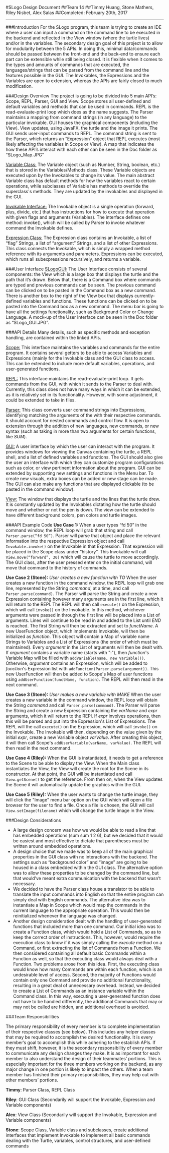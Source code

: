#SLogo Design Document
##Team 14
##Timmy Huang, Stone Mathers, Riley Nisbet, Alex Salas
##Completed: February 20th, 2017

____


###Introduction
For the SLogo program, this team is trying to create an IDE where a user can input a command on the command line to be executed in the backend and reflected in the View window (where the turtle lives) and/or in the variables. The secondary design goal of this project is to allow for modularity between the 5 APIs. In doing this, minimal data/commands should be passed between the front-end and the back-end to ensure each part can be extensible while still being closed. It is flexible when it comes to the types and amounts of commands that are executed, the languages/strings that can be parsed from the command line and the features possible in the GUI. The Invokables, the Expressions and the Variables are open to extension, whereas the APIs are fairly closed to much modification.

###Design Overview
The project is going to be divided into 5 main API’s: Scope, REPL, Parser, GUI and View. Scope stores all user-defined and default variables and methods that can be used in commands. REPL is the read-evaluate-print loop which does as the name suggests. The Parser maintains a mapping from command strings (in any language) to the particular invokable. GUI houses the graphical components (including the View). View updates, using JavaFX, the turtle and the image it prints. The GUI sends user-input commands to REPL. The command string is sent to the Parser, which returns an “Expression” object that REPL executes (most likely affecting the variables in Scope or View). A map that indicates the how these API’s interact with each other can be seen in the Doc folder as “SLogo_Map.JPG”

[Variable Class:](SLogo/FunctionEvaluate/Variables/Variable.html) The Variable object (such as Number, String, boolean, etc.) that is stored in the Variables/Methods class. These Variable objects are executed upon by the Invokables to change its value. The main abstract Variable class has default methods for how the variables react to certain operations, while subclasses of Variable has methods to override the superclass's methods. They are updated by the invokables and displayed in the GUI. 

[Invokable Interface:](SLogo/FunctionEvaluate/Functions/Invokable.html) The Invokable object is a single operation (forward, plus, divide, etc.) that has instructions for how to execute that operation with given flags and arguments (Variables). The interface defines one method: invoke(), which will be called by Parser to invoke whatever command the Invokable defines. 

[Expression Class:](SLogo/Parse/Expression.html) The Expression class contains an Invokable, a list of “flag” Strings, a list of “argument” Strings, and a list of other Expressions. This class connects the Invokable, which is simply a wrapped method reference with its arguments and parameters. Expressions can be executed, which runs all subexpressions recursively, and returns a variable.

###User Interface
[SLogoGUI:](SLogo/View/SLogoGUI.html) The User Interface consists of several components: the View which is a large box that displays the turtle and the path that it’s drawn. Below that, there is a Command box where commands are typed and previous commands can be seen. The previous command can be clicked on to be pasted in the Command box as a new command. There is another box to the right of the View box that displays currently-defined variables and functions. These functions can be clicked on to be pasted into the Command box as a new command. The menu bar is going to have all the settings functionality, such as Background Color or Change Language. A mock-up of the User Interface can be seen in the Doc folder as “SLogo_GUI.JPG”.

###API Details
Many details, such as specific methods and exception handling, are contained within the linked APIs.

[Scope:](SLogo/FunctionEvaluate/Scope.html)
This interface maintains the variables and commands for the entire program. It contains several getters to be able to access Variables and Expressions (mainly for the Invokable class and the GUI class to access. This can be extended to include more default variables, operations, and user-generated functions.

[REPL:](SLogo/Repl.html)
This interface maintains the read-evaluate-print loop. It gets commands from the GUI, with which it sends to the Parser to deal with. Currently, this class does not have many ways in which it can be extended, as it is relatively set in its functionality. However, with some adjustment, it could be extended to take in files.

[Parser:](SLogo/Parse/Parser.html)
This class converts user command strings into Expressions, identifying matching the arguments of the with their respective commands. It should account for nested commands and control flow. It is open to extension through the addition of new languages, new commands, or new syntax (such as taking in more than two arguments for certain functions, like *SUM*).

[GUI:](SLogo/View/SLogoGUIView.html)
A user interface by which the user can interact with the program. It provides windows for viewing the Canvas containing the turtle, a REPL shell, and a list of defined variables and functions. The GUI should also give the user an interface with which they can customize program configurations such as color, or view pertinent information about the program. GUI can be extended by supporting new settings and functions in the Menu bar. To create new visuals, extra boxes can be added or new stage can be made. The GUI can also make any functions that are displayed clickable (to be pasted in the command window).

[View:](SLogo/View/CanvasView.html)
The window that displays the turtle and the lines that the turtle drew. It is constantly updated by the Invokables dictating how the turtle should move and whether or not the pen is down. The view can be extended to have different background colors, pen colors and turtle images. 

###API Example Code
**Use Case 1:**
When a user types “fd 50” in the command window, the REPL loop will grab that string and call `Parser.parse(“fd 50”)`. Parser will parse that object and place the relevant information into the respective Expression object and call `Invokable.invoke()` on the Invokable in that Expression. That expression will be placed in the Scope class under “history”. This Invokable will call `View.move(“forward”, 30)` which will cause the turtle to move accordingly. The GUI class, after the user pressed enter on the initial command, will move that command to the history of commands.

**Use Case 2 (Stone):** *User creates a new function with TO*
When the user creates a new function in the command window, the REPL loop will grab one line, represented by the String *command*, at a time, and call `Parser.parse(command)`. The Parser will parse the String and create a new Expression containing however many arguments are in the first line, which it will return to the REPl. The REPL will then call `execute()` on the Expression, which will call `invoke()` on the Invokable. In this method, whichever arguments were passed in through the first line will be placed into a List of arguments. Lines will continue to be read in and added to the List until *END* is reached. The first String will then be extracted and set to *functName*. A new UserFunction object, which implements Invokable, will then be initialized as *function*. This object will contain a Map of variable name Strings to Variables and a List of Expressions (the order of which must be maintained). Every *argument* in the List of arguments will then be dealt with. If *argument* contains a variable name (starts with ":"), then *function*'s Variable Map will be filled with `addVariable(name, new Variable())`. Otherwise, *argument* contains an Expression, which will be added to *function*'s Expression list with `addFunction(Parser.parse(argument))`. This new UserFunction will then be added to Scope's Map of user functions using `addUserFunction(functName, function)`. The REPL will then read in the next command.


**Use Case 3 (Stone):** *User makes a new variable with MAKE*
When the user creates a new variable in the command window, the REPL loop will obtain the String *command* and call `Parser.parse(command)`. The Parser will parse the String and create a new Expression containing the *varName* and *expr* arguments, which it will return to the REPl. If *expr* involves operations, then this will be parsed and put into the Expression's List of Expressions. The REPL will the call `execute()` on the Expression, which will call `invoke()` on the Invokable. The Invokable will then, depending on the value given by the initial *expr*, create a new Variable object *varValue*. After creating this object, it will then call Scope's `addUserVariable(varName, varValue)`. The REPL will then read in the next command.



**Use Case 4 (Riley):** 
When the GUI is instantiated, it needs to get a reference to the Scene to be able to display the View. When the Main class instantiates the View, the View will create the root for the Scene in its constructor. At that point, the GUI will be instantiated and call `View.getScene()` to get the reference. From then on, when the View updates the Scene it will automatically update the graphics within the GUI.

**Use Case 5 (Riley):** 
When the user wants to change the turtle image, they will click the "Image" menu bar option on the GUI which will open a file browser for the user to find a file. Once a file is chosen, the GUI will call `View.setImage(filename)` which will change the turtle Image in the View.

###Design Considerations
* A large design concern was how we would be able to read a line that has embedded operations (sum sum 1 2 6), but we decided that it would be easiest and most effective to dictate that parentheses must be written around embedded operations. 
* A design choice that we made was to keep all of the main graphical properties in the GUI class with no interactions with the backend. The settings such as “background color” and “image” are going to be housed in a class embedded within the GUI class. The alternative option was to allow these properties to be changed by the command line, but that would’ve meant extra communication with the backend that wasn’t necessary.
* We decided to have the Parser class house a translator to be able to translate the input commands into English so that the entire program can simply deal with English commands. The alternative idea was to instantiate a Map in Scope which would map the commands in the current language to the appropriate operation. This would then be reinitialized whenever the language was changed. 
* Another design consideration dealt with the handling of user-generated functions that included more than one command. Our initial idea was to create a Function class, which would hold a List of Commands, so as to keep the correct order of instructions. This, however, would require the execution class to know if it was simply calling the *execute* method on a Command, or first extracting the list of Commands from a Function. We then considered containing all default basic Commands within a Function as well, so that the executing class would always deal with a Function. Two problems arose from this idea. First, the executing class would know how many Commands are within each function, which is an undesirable level of access. Second, the majority of Functions would contain only one Command and provide no additional functionality, resulting in a great deal of unnecessary overhead. Instead, we decided to create a List of Commands as an instance variable within the Command class. In this way, executing a user-generated function does not have to be handled differently, the additional Commands that may or may not be called are hidden, and additional overhead is avoided.

###Team Responsibilities

The primary responsibility of every member is to complete implementation of their respective classes (see below). This includes any helper classes that may be required to accomplish the desired functionality. It is every member’s goal to accomplish this while adhering to the establish APIs. If they must shift, however, it is the secondary responsibility of every member to communicate any design changes they make. It is as important for each member to also understand the design of their teammates’ portions. This is especially important for the three members working on the backend, as any major change in one portion is likely to impact the others. When a team member has finished their primary responsibilities, they may help out with other members’ portions. 

**Timmy**: Parser Class, REPL Class

**Riley**: GUI Class (Secondarily will support the Invokable, Expression and Variable components)

**Alex**: View Class (Secondarily will support the Invokable, Expression and Variable components)

**Stone**: Scope Class, Variable class and subclasses, create additional interfaces that implement Invokable to implement all basic commands dealing with the Turtle, variables, control structures, and user-defined commands